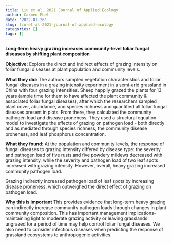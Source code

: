 ```yaml
---
title: Liu et al. 2021 Journal of Applied Ecology
author: Carmen Ebel
date: '2022-01-26'
slug: liu-et-al-2021-journal-of-applied-ecology
categories: []
tags: []
---
```

**Long-term heavy grazing increases community-level foliar fungal diseases by shifting plant composition**

**Objective:** Explore the direct and indirect effects of grazing intensity on foliar fungal diseases at plant population and community levels.

**What they did:** The authors sampled vegetation characteristics and foliar fungal diseases in a grazing intensity experiment in a semi-arid grassland in China with four grazing intensities. Sheep happily grazed the plants for 13 years (ample time for them to have affected the plant community & associated foliar fungal diseases), after which the researchers sampled plant cover, abundance, and species richness and quantified all foliar fungal diseases present in plots. From there, they calculated the community pathogen load and disease proneness. They used a structural equation model to investigate the effects of grazing on pathogen load - both directly and as mediated through species richness, the community disease proneness, and leaf phosphorus concentration.

**What they found:** At the population and community levels, the response of fungal diseases to grazing intensity differed by disease type: the severity and pathogen load of five rusts and five powdery mildews decreased with grazing intensity, while the severity and pathogen load of two leaf spots increased with grazing intensity. However, overall, heavy grazing increased community pathogen load. 

Grazing indirectly increased pathogen load of leaf spots by increasing disease proneness, which outweighed the direct effect of grazing on pathogen load.

**Why this is important** This provides evidence that long-term heavy grazing can indirectly increase community pathogen loads through changes in plant community composition. This has important management implications- maintaining light to moderate grazing activity or leaving grasslands ungrazed for a period of time may help control foliar fungal diseases. We also need to consider infectious diseases when predicting the response of grassland ecosystems to anthropogenic activities.

